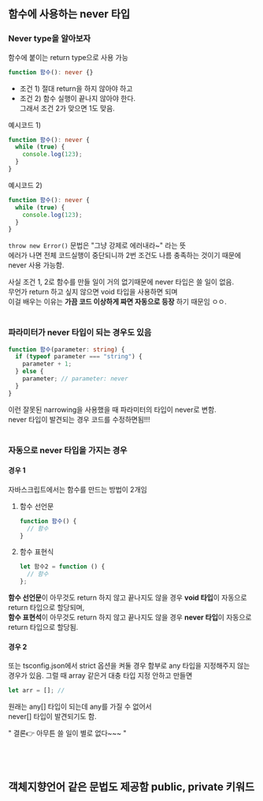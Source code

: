 ## 함수에 사용하는 never 타입

### Never type을 알아보자

함수에 붙이는 return type으로 사용 가능

```typescript
function 함수(): never {}
```

- 조건 1) 절대 return을 하지 않아야 하고
- 조건 2) 함수 실행이 끝나지 않아야 한다.  
  그래서 조건 2가 맞으면 1도 맞음.

예시코드 1)

```typescript
function 함수(): never {
  while (true) {
    console.log(123);
  }
}
```

예시코드 2)

```typescript
function 함수(): never {
  while (true) {
    console.log(123);
  }
}
```

`throw new Error()` 문법은 "그냥 강제로 에러내라~" 라는 뜻  
에러가 나면 전체 코드실행이 중단되니까 2번 조건도 나름 충족하는 것이기 때문에 never 사용 가능함.

사실 조건 1, 2로 함수를 만들 일이 거의 없기때문에 never 타입은 쓸 일이 없음.  
무언가 return 하고 싶지 않으면 void 타입을 사용하면 되며  
이걸 배우는 이유는 **가끔 코드 이상하게 짜면 자동으로 등장** 하기 때문임 ㅇㅇ.  
<br />

### 파라미터가 never 타입이 되는 경우도 있음

```typescript
function 함수(parameter: string) {
  if (typeof parameter === "string") {
    parameter + 1;
  } else {
    parameter; // parameter: never
  }
}
```

이런 잘못된 narrowing을 사용했을 때 파라미터의 타입이 never로 변함.  
never 타입이 발견되는 경우 코드를 수정하면됨!!!  
<br />

### 자동으로 never 타입을 가지는 경우

#### 경우 1

자바스크립트에서는 함수를 만드는 방법이 2개임

1. 함수 선언문

   ```javascript
   function 함수() {
     // 함수
   }
   ```

2. 함수 표현식
   ```javascript
   let 함수2 = function () {
     // 함수
   };
   ```

**함수 선언문**이 아무것도 return 하지 않고 끝나지도 않을 경우 **void 타입**이 자동으로 return 타입으로 할당되며,  
**함수 표현석**이 아무것도 return 하지 않고 끝나지도 않을 경우 **never 타입**이 자동으로 return 타입으로 할당됨.

#### 경우 2

또는 tsconfig.json에서 strict 옵션을 켜둘 경우 함부로 any 타입을 지정해주지 않는 경우가 있음.
그럴 때 array 같은거 대충 타입 지정 안하고 만들면

```typescript
let arr = []; //
```

원래는 any[] 타입이 되는데 any를 가질 수 없어서  
never[] 타입이 발견되기도 함.

" 결론👉 아무튼 쓸 일이 별로 없다~~~ "

<br /><br />


## 객체지향언어 같은 문법도 제공함 public, private 키워드